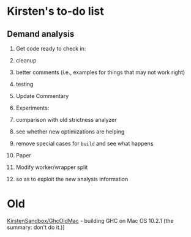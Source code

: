 # Kirsten's to-do list


## Demand analysis


1. Get code ready to check in:

  1. cleanup
  1. better comments (i.e., examples for things that may not work right)
  1. testing

1. Update Commentary 

1. Experiments:

  1. comparison with old strictness analyzer
  1. see whether new optimizations are helping
  1. remove special cases for `build` and see what happens

1. Paper

1. Modify worker/wrapper split

  1. so as to exploit the new analysis information

# Old



[KirstenSandbox/GhcOldMac](kirsten-sandbox/ghc-old-mac) - building GHC on Mac OS 10.2.1 (the summary: don't do it.)\]


